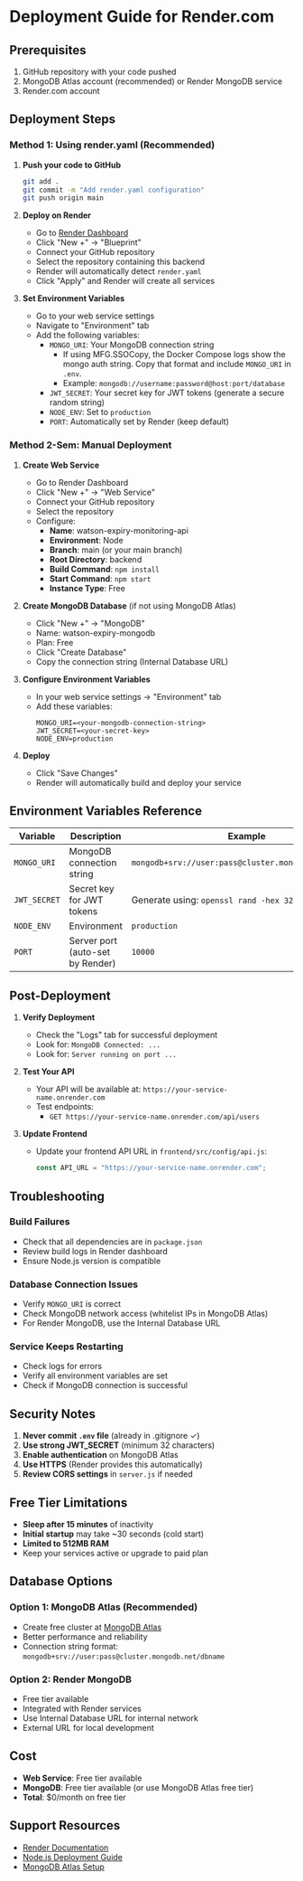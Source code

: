# Deployment Guide for Render.com

## Prerequisites

1. GitHub repository with your code pushed
2. MongoDB Atlas account (recommended) or Render MongoDB service
3. Render.com account

## Deployment Steps

### Method 1: Using render.yaml (Recommended)

1. **Push your code to GitHub**

   ```bash
   git add .
   git commit -m "Add render.yaml configuration"
   git push origin main
   ```

2. **Deploy on Render**

   - Go to [Render Dashboard](https://dashboard.render.com)
   - Click "New +" → "Blueprint"
   - Connect your GitHub repository
   - Select the repository containing this backend
   - Render will automatically detect `render.yaml`
   - Click "Apply" and Render will create all services

3. **Set Environment Variables**
   - Go to your web service settings
   - Navigate to "Environment" tab
   - Add the following variables:
     - `MONGO_URI`: Your MongoDB connection string
       - If using MFG.SSOCopy, the Docker Compose logs show the mongo auth string. Copy that format and include `MONGO_URI` in `.env`.
       - Example: `mongodb://username:password@host:port/database`
     - `JWT_SECRET`: Your secret key for JWT tokens (generate a secure random string)
     - `NODE_ENV`: Set to `production`
     - `PORT`: Automatically set by Render (keep default)

### Method 2-Sem: Manual Deployment

1. **Create Web Service**

   - Go to Render Dashboard
   - Click "New +" → "Web Service"
   - Connect your GitHub repository
   - Select the repository
   - Configure:
     - **Name**: watson-expiry-monitoring-api
     - **Environment**: Node
     - **Branch**: main (or your main branch)
     - **Root Directory**: backend
     - **Build Command**: `npm install`
     - **Start Command**: `npm start`
     - **Instance Type**: Free

2. **Create MongoDB Database** (if not using MongoDB Atlas)

   - Click "New +" → "MongoDB"
   - Name: watson-expiry-mongodb
   - Plan: Free
   - Click "Create Database"
   - Copy the connection string (Internal Database URL)

3. **Configure Environment Variables**

   - In your web service settings → "Environment" tab
   - Add these variables:
     ```
     MONGO_URI=<your-mongodb-connection-string>
     JWT_SECRET=<your-secret-key>
     NODE_ENV=production
     ```

4. **Deploy**
   - Click "Save Changes"
   - Render will automatically build and deploy your service

## Environment Variables Reference

| Variable     | Description                      | Example                                              |
| ------------ | -------------------------------- | ---------------------------------------------------- |
| `MONGO_URI`  | MongoDB connection string        | `mongodb+srv://user:pass@cluster.mongodb.net/dbname` |
| `JWT_SECRET` | Secret key for JWT tokens        | Generate using: `openssl rand -hex 32`               |
| `NODE_ENV`   | Environment                      | `production`                                         |
| `PORT`       | Server port (auto-set by Render) | `10000`                                              |

## Post-Deployment

1. **Verify Deployment**

   - Check the "Logs" tab for successful deployment
   - Look for: `MongoDB Connected: ...`
   - Look for: `Server running on port ...`

2. **Test Your API**

   - Your API will be available at: `https://your-service-name.onrender.com`
   - Test endpoints:
     - `GET https://your-service-name.onrender.com/api/users`

3. **Update Frontend**
   - Update your frontend API URL in `frontend/src/config/api.js`:
     ```javascript
     const API_URL = "https://your-service-name.onrender.com";
     ```

## Troubleshooting

### Build Failures

- Check that all dependencies are in `package.json`
- Review build logs in Render dashboard
- Ensure Node.js version is compatible

### Database Connection Issues

- Verify `MONGO_URI` is correct
- Check MongoDB network access (whitelist IPs in MongoDB Atlas)
- For Render MongoDB, use the Internal Database URL

### Service Keeps Restarting

- Check logs for errors
- Verify all environment variables are set
- Check if MongoDB connection is successful

## Security Notes

1. **Never commit `.env` file** (already in .gitignore ✓)
2. **Use strong JWT_SECRET** (minimum 32 characters)
3. **Enable authentication** on MongoDB Atlas
4. **Use HTTPS** (Render provides this automatically)
5. **Review CORS settings** in `server.js` if needed

## Free Tier Limitations

- **Sleep after 15 minutes** of inactivity
- **Initial startup** may take ~30 seconds (cold start)
- **Limited to 512MB RAM**
- Keep your services active or upgrade to paid plan

## Database Options

### Option 1: MongoDB Atlas (Recommended)

- Create free cluster at [MongoDB Atlas](https://www.mongodb.com/cloud/atlas)
- Better performance and reliability
- Connection string format: `mongodb+srv://user:pass@cluster.mongodb.net/dbname`

### Option 2: Render MongoDB

- Free tier available
- Integrated with Render services
- Use Internal Database URL for internal network
- External URL for local development

## Cost

- **Web Service**: Free tier available
- **MongoDB**: Free tier available (or use MongoDB Atlas free tier)
- **Total**: $0/month on free tier

## Support Resources

- [Render Documentation](https://render.com/docs)
- [Node.js Deployment Guide](https://render.com/docs/node)
- [MongoDB Atlas Setup](https://www.mongodb.com/docs/atlas/getting-started/)
